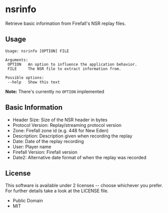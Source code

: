 # nsrinfo

Retrieve basic information from Firefall's NSR replay files.

## Usage

```
Usage: nsrinfo [OPTION] FILE

Arguments:
 OPTION   An option to influence the application behavior.
 FILE     The NSR file to extract information from.

Possible options:
 --help   Show this text
```

**Note:** There's currently no `OPTION` implemented

## Basic Information

- Header Size: Size of the NSR header in bytes
- Protocol Version: Replay/streaming protocol version
- Zone: Firefall zone id (e.g. 448 for New Eden)
- Description: Description given when recording the replay
- Date: Date of the replay recording
- User: Player name
- Firefall Version: Firefall version
- Date2: Alternative date format of when the replay was recorded

## License

This software is available under 2 licenses -- choose whichever you prefer.
For further details take a look at the LICENSE file.

- Public Domain
- MIT